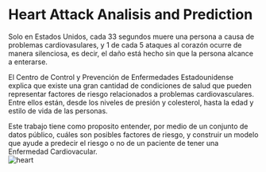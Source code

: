 # Heart Attack Analisis and Prediction
Solo en Estados Unidos, cada 33 segundos muere una persona a causa de problemas cardiovasulares, y 1 de cada 5 ataques al corazón ocurre de manera silenciosa, es decir, el daño está hecho sin que la persona alcance a enterarse. 

El Centro de Control y Prevención de Enfermedades Estadounidense explica que existe una gran cantidad de condiciones de salud que pueden representar factores de riesgo relacionados a problemas cardiovasculares. Entre ellos están, desde los niveles de presión y colesterol, hasta la edad y estilo de vida de las personas.

Este trabajo tiene como proposito entender, por medio de un conjunto de datos público, cuáles son posibles factores de riesgo, y construir un modelo que ayude a predecir el riesgo o no de un paciente de tener una Enfermedad Cardiovacular.   
![heart]('notebooks/heart.gif)
